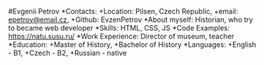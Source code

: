 #Evgenii Petrov
*Contacts: +Location: Pilsen, Czech Republic, +email: epetrov@email.cz, +Github: EvzenPetrov
*About myself: Historian, who try to became web developer
*Skills: HTML, CSS, JS
*Code Examples: https://natu.susu.ru/
*Work Experience: Director of museum, teacher
*Education: +Master of History, +Bachelor of History
*Languages: +English - B1, +Czech - B2, +Russian - native 
